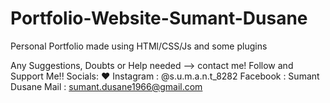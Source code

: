 # Portfolio-Website-Sumant-Dusane
Personal Portfolio made using HTMl/CSS/Js and some plugins 


Any Suggestions, Doubts or Help needed --> contact me! Follow and Support Me!! 
Socials: ♥ Instagram : @s.u.m.a.n.t_8282 Facebook : Sumant Dusane Mail : sumant.dusane1966@gmail.com
